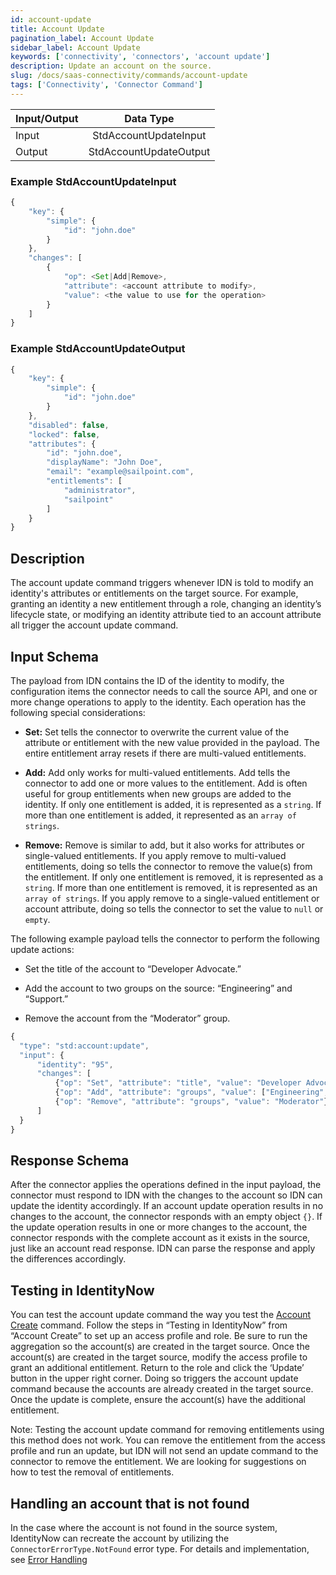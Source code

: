 ```yaml
---
id: account-update
title: Account Update
pagination_label: Account Update
sidebar_label: Account Update
keywords: ['connectivity', 'connectors', 'account update']
description: Update an account on the source.
slug: /docs/saas-connectivity/commands/account-update
tags: ['Connectivity', 'Connector Command']
---
```


| Input/Output |       Data Type        |
| :----------- | :--------------------: |
| Input        | StdAccountUpdateInput  |
| Output       | StdAccountUpdateOutput |

### Example StdAccountUpdateInput

```javascript
{
    "key": {
        "simple": {
            "id": "john.doe"
        }
    },
    "changes": [
        {
            "op": <Set|Add|Remove>,
            "attribute": <account attribute to modify>,
            "value": <the value to use for the operation>
        }
    ]
}
```

### Example StdAccountUpdateOutput

```javascript
{
    "key": {
        "simple": {
            "id": "john.doe"
        }
    },
    "disabled": false,
    "locked": false,
    "attributes": {
        "id": "john.doe",
        "displayName": "John Doe",
        "email": "example@sailpoint.com",
        "entitlements": [
            "administrator",
            "sailpoint"
        ]
    }
}
```

## Description

The account update command triggers whenever IDN is told to modify an identity's attributes or entitlements on the target source. For example, granting an identity a new entitlement through a role, changing an identity’s lifecycle state, or modifying an identity attribute tied to an account attribute all trigger the account update command.

## Input Schema

The payload from IDN contains the ID of the identity to modify, the configuration items the connector needs to call the source API, and one or more change operations to apply to the identity. Each operation has the following special considerations:

- **Set:** Set tells the connector to overwrite the current value of the attribute or entitlement with the new value provided in the payload. The entire entitlement array resets if there are multi-valued entitlements.

- **Add:** Add only works for multi-valued entitlements. Add tells the connector to add one or more values to the entitlement. Add is often useful for group entitlements when new groups are added to the identity. If only one entitlement is added, it is represented as a `string`. If more than one entitlement is added, it represented as an `array of strings`.

- **Remove:** Remove is similar to add, but it also works for attributes or single-valued entitlements. If you apply remove to multi-valued entitlements, doing so tells the connector to remove the value(s) from the entitlement. If only one entitlement is removed, it is represented as a `string`. If more than one entitlement is removed, it is represented as an `array of strings`. If you apply remove to a single-valued entitlement or account attribute, doing so tells the connector to set the value to `null` or `empty`.

The following example payload tells the connector to perform the following update actions:

- Set the title of the account to “Developer Advocate.”

- Add the account to two groups on the source: “Engineering” and “Support.”

- Remove the account from the “Moderator” group.

```javascript
{
  "type": "std:account:update",
  "input": {
      "identity": "95",
      "changes": [
          {"op": "Set", "attribute": "title", "value": "Developer Advocate"},
          {"op": "Add", "attribute": "groups", "value": ["Engineering", "Support"]},
          {"op": "Remove", "attribute": "groups", "value": "Moderator"}
      ]
  }
}
```

## Response Schema

After the connector applies the operations defined in the input payload, the connector must respond to IDN with the changes to the account so IDN can update the identity accordingly. If an account update operation results in no changes to the account, the connector responds with an empty object `{}`. If the update operation results in one or more changes to the account, the connector responds with the complete account as it exists in the source, just like an account read response. IDN can parse the response and apply the differences accordingly.

## Testing in IdentityNow

You can test the account update command the way you test the [Account Create](./account-create.md) command. Follow the steps in “Testing in IdentityNow” from “Account Create” to set up an access profile and role. Be sure to run the aggregation so the account(s) are created in the target source. Once the account(s) are created in the target source, modify the access profile to grant an additional entitlement. Return to the role and click the ‘Update’ button in the upper right corner. Doing so triggers the account update command because the accounts are already created in the target source. Once the update is complete, ensure the account(s) have the additional entitlement.

Note: Testing the account update command for removing entitlements using this method does not work. You can remove the entitlement from the access profile and run an update, but IDN will not send an update command to the connector to remove the entitlement. We are looking for suggestions on how to test the removal of entitlements.

## Handling an account that is not found

In the case where the account is not found in the source system, IdentityNow can recreate the account by utilizing the ```ConnectorErrorType.NotFound``` error type. For details and implementation, see [Error Handling](../in-depth/error-handling.md#not-found-error-type)